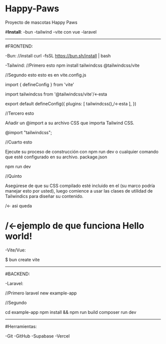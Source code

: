 # Happy-Paws
Proyecto de mascotas Happy Paws 


#**Install**:
-bun
-tailwind
-vite con vue
-laravel
________________________________________________

#FRONTEND:

-Bun:
//install
curl -fsSL https://bun.sh/install | bash


-Tailwind:
//Primero esto
npm install tailwindcss @tailwindcss/vite

//Segundo esto
esto es en vite.config.js

import { defineConfig } from 'vite'

import tailwindcss from '@tailwindcss/vite'/<-esta

export default defineConfig({
  plugins: [
    tailwindcss(),/<-esta
  ],
})

//Tercero esto

Añadir un @import a su archivo CSS que importa Tailwind CSS.

@import "tailwindcss";


//Cuarto esto

Ejecute su proceso de construcción con npm run dev o cualquier comando que esté configurado en su archivo. package.json

npm run dev



//Quinto 

Asegúrese de que su CSS compilado esté incluido en el <head> (su marco podría manejar esto por usted), luego comience a usar las clases de utilidad de Tailwindics para diseñar su contenido.


<head>
  <link href="/dist/styles.css" rel="stylesheet"> /<- asi queda 
</head>
  <h1 class="text-3xl font-bold underline"> /<-ejemplo de que funciona
    Hello world!
  </h1>

-Vite/Vue:

$ bun create vite

________________________________________________

#BACKEND:

-Laravel:

//Primero 
laravel new example-app

//Segundo

cd example-app
npm install && npm run build
composer run dev

______________________________________________

#Herramientas:

-Git
-GitHub
-Supabase
-Vercel
